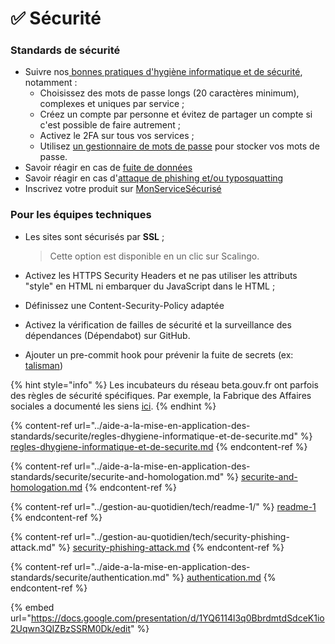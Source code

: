 # ✅ Sécurité

### Standards de sécurité

* Suivre nos[ bonnes pratiques d'hygiène informatique et de sécurité](../aide-a-la-mise-en-application-des-standards/securite/regles-dhygiene-informatique-et-de-securite.md), notamment :
  * Choisissez des mots de passe longs (20 caractères minimum), complexes et uniques par service ;
  * Créez un compte par personne et évitez de partager un compte si c'est possible de faire autrement ;
  * Activez le 2FA sur tous vos services ;
  * Utilisez [un gestionnaire de mots de passe](../../les-outils-de-la-communaute/autres-services/vaultwarden/) pour stocker vos mots de passe.
* Savoir réagir en cas de [fuite de données](../gestion-au-quotidien/tech/readme-1/)
* Savoir réagir en cas d'[attaque de phishing et/ou typosquatting](../gestion-au-quotidien/tech/security-phishing-attack.md)
* Inscrivez votre produit sur [MonServiceSécurisé](https://monservicesecurise.cyber.gouv.fr/)

### Pour les équipes techniques

*   Les sites sont sécurisés par **SSL** ;

    > Cette option est disponible en un clic sur Scalingo.
* Activez les HTTPS Security Headers et ne pas utiliser les attributs "style" en HTML ni embarquer du JavaScript dans le HTML ;
* Définissez une Content-Security-Policy adaptée
* Activez la vérification de failles de sécurité et la surveillance des dépendances (Dépendabot) sur GitHub.
* Ajouter un pre-commit hook pour prévenir la fuite de secrets (ex: [talisman](https://github.com/thoughtworks/talisman))

{% hint style="info" %}
Les incubateurs du réseau beta.gouv.fr ont parfois des règles de sécurité spécifiques. Par exemple, la Fabrique des Affaires sociales a documenté les siens [ici](https://socialgouv.github.io/support/#/README).
{% endhint %}

{% content-ref url="../aide-a-la-mise-en-application-des-standards/securite/regles-dhygiene-informatique-et-de-securite.md" %}
[regles-dhygiene-informatique-et-de-securite.md](../aide-a-la-mise-en-application-des-standards/securite/regles-dhygiene-informatique-et-de-securite.md)
{% endcontent-ref %}

{% content-ref url="../aide-a-la-mise-en-application-des-standards/securite/securite-and-homologation.md" %}
[securite-and-homologation.md](../aide-a-la-mise-en-application-des-standards/securite/securite-and-homologation.md)
{% endcontent-ref %}

{% content-ref url="../gestion-au-quotidien/tech/readme-1/" %}
[readme-1](../gestion-au-quotidien/tech/readme-1/)
{% endcontent-ref %}

{% content-ref url="../gestion-au-quotidien/tech/security-phishing-attack.md" %}
[security-phishing-attack.md](../gestion-au-quotidien/tech/security-phishing-attack.md)
{% endcontent-ref %}

{% content-ref url="../aide-a-la-mise-en-application-des-standards/securite/authentication.md" %}
[authentication.md](../aide-a-la-mise-en-application-des-standards/securite/authentication.md)
{% endcontent-ref %}

{% embed url="https://docs.google.com/presentation/d/1YQ6114l3q0BbrdmtdSdceK1io2Uqwn3QIZBzSSRM0Dk/edit" %}
